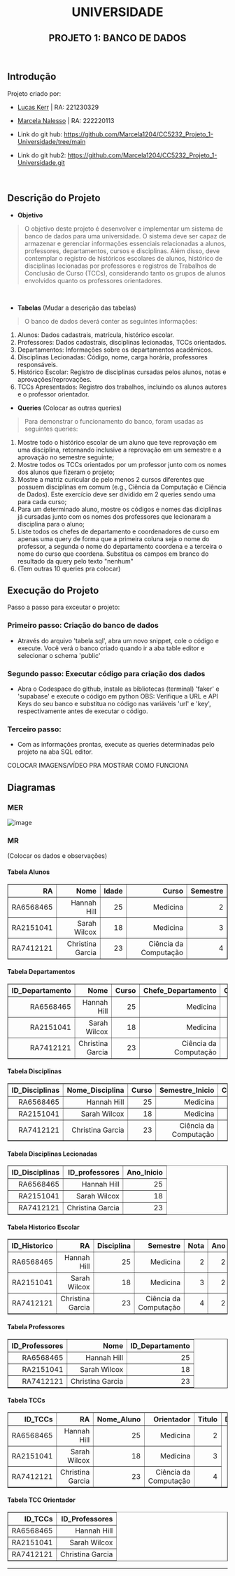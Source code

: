 <div align="center">
  
# UNIVERSIDADE
## PROJETO 1: BANCO DE DADOS

</div>
<br>

## Introdução
Projeto criado por:
* [Lucas Kerr](https://github.com/Adelgrin) | RA: 221230329
* [Marcela Nalesso](https://github.com/Marcela1204) | RA: 222220113

* Link do git hub: https://github.com/Marcela1204/CC5232_Projeto_1-Universidade/tree/main
* Link do git hub2: https://github.com/Marcela1204/CC5232_Projeto_1-Universidade.git
<br>

## Descrição do Projeto
- **Objetivo**   
> O objetivo deste projeto é desenvolver e implementar um sistema de banco de dados para uma universidade. O sistema deve ser capaz de armazenar e gerenciar informações essenciais relacionadas a alunos, professores, departamentos, cursos e disciplinas. Além disso, deve contemplar o registro de históricos escolares de alunos, histórico de disciplinas lecionadas por professores e registros de Trabalhos de Conclusão de Curso (TCCs), considerando tanto os grupos de alunos envolvidos quanto os professores orientadores.
<br>

- **Tabelas** (Mudar a descrição das tabelas)   
> O banco de dados deverá conter as seguintes informações:   
1. Alunos: Dados cadastrais, matrícula, histórico escolar.   
2. Professores: Dados cadastrais, disciplinas lecionadas, TCCs orientados.   
3. Departamentos: Informações sobre os departamentos acadêmicos.     
4. Disciplinas Lecionadas: Código, nome, carga horária, professores responsáveis.   
5. Histórico Escolar: Registro de disciplinas cursadas pelos alunos, notas e aprovações/reprovações.   
6. TCCs Apresentados: Registro dos trabalhos, incluindo os alunos autores e o professor orientador.

- **Queries** (Colocar as outras queries)
> Para demonstrar o funcionamento do banco, foram usadas as seguintes queries:   
1. Mostre todo o histórico escolar de um aluno que teve reprovação em uma disciplina, retornando inclusive a reprovação em um semestre e a aprovação no semestre seguinte;   
2. Mostre todos os TCCs orientados por um professor junto com os nomes dos alunos que fizeram o projeto;    
3. Mostre a matriz curicular de pelo menos 2 cursos diferentes que possuem disciplinas em comum (e.g., Ciência da Computação e Ciência de Dados). Este exercício deve ser dividido em 2 queries sendo uma para cada curso;    
4. Para um determinado aluno, mostre os códigos e nomes das diciplinas já cursadas junto com os nomes dos professores que lecionaram a disciplina para o aluno;    
5. Liste todos os chefes de departamento e coordenadores de curso em apenas uma query de forma que a primeira coluna seja o nome do professor, a segunda o nome do departamento coordena e a terceira o nome do curso que coordena. Substitua os campos em branco do resultado da query pelo texto "nenhum"
6. (Tem outras 10 queries pra colocar)

## Execução do Projeto
Passo a passo para exceutar o projeto: 

### Primeiro passo: Criação do banco de dados
- Através do arquivo 'tabela.sql', abra um novo snippet, cole o código e execute. Você verá o banco criado quando ir a aba table editor e selecionar o schema 'public'

### Segundo passo: Executar código para criação dos dados
- Abra o Codespace do github, instale as bibliotecas (terminal) 'faker' e 'supabase' e execute o código em python
  OBS: Verifique a URL e API Keys do seu banco e substitua no código nas variáveis 'url' e 'key', respectivamente antes de executar o código.

### Terceiro passo: 
- Com as informações prontas, execute as queries determinadas pelo projeto na aba SQL editor.

COLOCAR IMAGENS/VÍDEO PRA MOSTRAR COMO FUNCIONA

## Diagramas

### MER
![image](https://github.com/user-attachments/assets/6c515ff0-5609-4ef7-869b-50e25009f397)

### MR
(Colocar os dados e observações)
#### Tabela Alunos
<table border="1">
  <tr>
    <th style="text-align: right;">RA</th>
    <th style="text-align: right;">Nome</th>
    <th style="text-align: right;">Idade</th>
    <th style="text-align: right;">Curso</th>
    <th style="text-align: right;">Semestre</th>
  </tr>
  <tr>
    <td style="text-align: right;">RA6568465</td>
    <td style="text-align: right;">Hannah Hill</td>
    <td style="text-align: right;">25</td>
    <td style="text-align: right;">Medicina</td>
    <td style="text-align: right;">2</td>
  </tr>
  <tr>
    <td style="text-align: right;">RA2151041</td>
    <td style="text-align: right;">Sarah Wilcox</td>
    <td style="text-align: right;">18</td>
    <td style="text-align: right;">Medicina</td>
    <td style="text-align: right;">3</td>
  </tr>
  <tr>
    <td style="text-align: right;">RA7412121</td>
    <td style="text-align: right;">Christina Garcia</td>
    <td style="text-align: right;">23</td>
    <td style="text-align: right;">Ciência da Computação</td>
    <td style="text-align: right;">4</td>
  </tr>
</table>

#### Tabela Departamentos
<table border="1">
  <tr>
    <th style="text-align: right;">ID_Departamento</th>
    <th style="text-align: right;">Nome</th>
    <th style="text-align: right;">Curso</th>
    <th style="text-align: right;">Chefe_Departamento</th>
    <th style="text-align: right;">Coordenador</th>
  </tr>
  <tr>
    <td style="text-align: right;">RA6568465</td>
    <td style="text-align: right;">Hannah Hill</td>
    <td style="text-align: right;">25</td>
    <td style="text-align: right;">Medicina</td>
    <td style="text-align: right;">2</td>
  </tr>
  <tr>
    <td style="text-align: right;">RA2151041</td>
    <td style="text-align: right;">Sarah Wilcox</td>
    <td style="text-align: right;">18</td>
    <td style="text-align: right;">Medicina</td>
    <td style="text-align: right;">3</td>
  </tr>
  <tr>
    <td style="text-align: right;">RA7412121</td>
    <td style="text-align: right;">Christina Garcia</td>
    <td style="text-align: right;">23</td>
    <td style="text-align: right;">Ciência da Computação</td>
    <td style="text-align: right;">4</td>
  </tr>
</table>

#### Tabela Disciplinas
<table border="1">
  <tr>
    <th style="text-align: right;">ID_Disciplinas</th>
    <th style="text-align: right;">Nome_Disciplina</th>
    <th style="text-align: right;">Curso</th>
    <th style="text-align: right;">Semestre_Inicio</th>
    <th style="text-align: right;">Coordenador</th>
  </tr>
  <tr>
    <td style="text-align: right;">RA6568465</td>
    <td style="text-align: right;">Hannah Hill</td>
    <td style="text-align: right;">25</td>
    <td style="text-align: right;">Medicina</td>
    <td style="text-align: right;">2</td>
  </tr>
  <tr>
    <td style="text-align: right;">RA2151041</td>
    <td style="text-align: right;">Sarah Wilcox</td>
    <td style="text-align: right;">18</td>
    <td style="text-align: right;">Medicina</td>
    <td style="text-align: right;">3</td>
  </tr>
  <tr>
    <td style="text-align: right;">RA7412121</td>
    <td style="text-align: right;">Christina Garcia</td>
    <td style="text-align: right;">23</td>
    <td style="text-align: right;">Ciência da Computação</td>
    <td style="text-align: right;">4</td>
  </tr>
</table>

#### Tabela Disciplinas Lecionadas
<table border="1">
  <tr>
    <th style="text-align: right;">ID_Disciplinas</th>
    <th style="text-align: right;">ID_professores</th>
    <th style="text-align: right;">Ano_Inicio</th>
  </tr>
  <tr>
    <td style="text-align: right;">RA6568465</td>
    <td style="text-align: right;">Hannah Hill</td>
    <td style="text-align: right;">25</td>
  </tr>
  <tr>
    <td style="text-align: right;">RA2151041</td>
    <td style="text-align: right;">Sarah Wilcox</td>
    <td style="text-align: right;">18</td>
  </tr>
  <tr>
    <td style="text-align: right;">RA7412121</td>
    <td style="text-align: right;">Christina Garcia</td>
    <td style="text-align: right;">23</td>
  </tr>
</table>

#### Tabela Historico Escolar
<table border="1">
  <tr>
    <th style="text-align: right;">ID_Historico</th>
    <th style="text-align: right;">RA</th>
    <th style="text-align: right;">Disciplina</th>
    <th style="text-align: right;">Semestre</th>
    <th style="text-align: right;">Nota</th>
    <th style="text-align: right;">Ano</th>
  </tr>
  <tr>
    <td style="text-align: right;">RA6568465</td>
    <td style="text-align: right;">Hannah Hill</td>
    <td style="text-align: right;">25</td>
    <td style="text-align: right;">Medicina</td>
    <td style="text-align: right;">2</td>
    <td style="text-align: right;">2</td>
  </tr>
  <tr>
    <td style="text-align: right;">RA2151041</td>
    <td style="text-align: right;">Sarah Wilcox</td>
    <td style="text-align: right;">18</td>
    <td style="text-align: right;">Medicina</td>
    <td style="text-align: right;">3</td>
    <td style="text-align: right;">2</td>
  </tr>
  <tr>
    <td style="text-align: right;">RA7412121</td>
    <td style="text-align: right;">Christina Garcia</td>
    <td style="text-align: right;">23</td>
    <td style="text-align: right;">Ciência da Computação</td>
    <td style="text-align: right;">4</td>
    <td style="text-align: right;">2</td>
  </tr>
</table>

#### Tabela Professores
<table border="1">
  <tr>
    <th style="text-align: right;">ID_Professores</th>
    <th style="text-align: right;">Nome</th>
    <th style="text-align: right;">ID_Departamento</th>
  </tr>
  <tr>
    <td style="text-align: right;">RA6568465</td>
    <td style="text-align: right;">Hannah Hill</td>
    <td style="text-align: right;">25</td>
  </tr>
  <tr>
    <td style="text-align: right;">RA2151041</td>
    <td style="text-align: right;">Sarah Wilcox</td>
    <td style="text-align: right;">18</td>
  </tr>
  <tr>
    <td style="text-align: right;">RA7412121</td>
    <td style="text-align: right;">Christina Garcia</td>
    <td style="text-align: right;">23</td>
  </tr>
</table>

#### Tabela TCCs
<table border="1">
  <tr>
    <th style="text-align: right;">ID_TCCs</th>
    <th style="text-align: right;">RA</th>
    <th style="text-align: right;">Nome_Aluno</th>
    <th style="text-align: right;">Orientador</th>
    <th style="text-align: right;">Titulo</th>
    <th style="text-align: right;">Data_Apresentacao</th>
  </tr>
  <tr>
    <td style="text-align: right;">RA6568465</td>
    <td style="text-align: right;">Hannah Hill</td>
    <td style="text-align: right;">25</td>
    <td style="text-align: right;">Medicina</td>
    <td style="text-align: right;">2</td>
  </tr>
  <tr>
    <td style="text-align: right;">RA2151041</td>
    <td style="text-align: right;">Sarah Wilcox</td>
    <td style="text-align: right;">18</td>
    <td style="text-align: right;">Medicina</td>
    <td style="text-align: right;">3</td>
  </tr>
  <tr>
    <td style="text-align: right;">RA7412121</td>
    <td style="text-align: right;">Christina Garcia</td>
    <td style="text-align: right;">23</td>
    <td style="text-align: right;">Ciência da Computação</td>
    <td style="text-align: right;">4</td>
  </tr>
</table>

#### Tabela TCC Orientador
<table border="1">
  <tr>
    <th style="text-align: right;">ID_TCCs</th>
    <th style="text-align: right;">ID_Professores</th>
  </tr>
  <tr>
    <td style="text-align: right;">RA6568465</td>
    <td style="text-align: right;">Hannah Hill</td>
  </tr>
  <tr>
    <td style="text-align: right;">RA2151041</td>
    <td style="text-align: right;">Sarah Wilcox</td>
  </tr>
  <tr>
    <td style="text-align: right;">RA7412121</td>
    <td style="text-align: right;">Christina Garcia</td>
  </tr>
</table>

***

